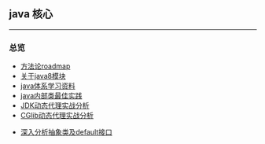 ## java 核心

***

### 总览

- [方法论roadmap](docs/java-core/方法论.md)
- [关于java8模块](docs/java-core/java核心总览.md)
- [java体系学习资料](docs/java-core/java体系学习资料汇总.md)
- [java内部类最佳实践](docs/java-core/java内部类最佳实践.md)
- [JDK动态代理实战分析](docs/java-core/Java动态代理实战.md)
- [CGlib动态代理实战分析](docs/java-core/动态代理CGlib实战分析.md)

[comment]: <> (- 字符串操作最佳实践)

[comment]: <> (- 关于字符串操作API及源码)

[comment]: <> (- 关于特殊字符转译的探讨)

[comment]: <> (- 有关日期操作API总结)

[comment]: <> (- 优雅的异常处理机制探讨)

[comment]: <> (- 日志解决方案与原理分析)

[comment]: <> (- 自动装箱与拆箱原理分析)

[comment]: <> (- 关于正则表达式总结)

[comment]: <> (- 关于URL、Resource API)

- [深入分析抽象类及default接口](docs/java-core/深入分析接口、抽象类、defaul方法.md)

[comment]: <> (### 泛型)

[comment]: <> (- 泛型方法使用场景及原理)

[comment]: <> (- java语法糖-泛型擦除)

[comment]: <> (- 关于super与extends)

[comment]: <> (### 反射)

[comment]: <> (### 集合框架)

[comment]: <> (- [java函数式编程最佳实践]&#40;docs/java-core/java函数式编程最佳实践.md&#41;)

[comment]: <> (- [java集合框架总结]&#40;docs/java-core/java集合框架总结.md&#41;)

[comment]: <> (### Stream)

[comment]: <> (### IO体系总结)

[comment]: <> (### NIO)

[comment]: <> (### netty)

[comment]: <> (<br>)

